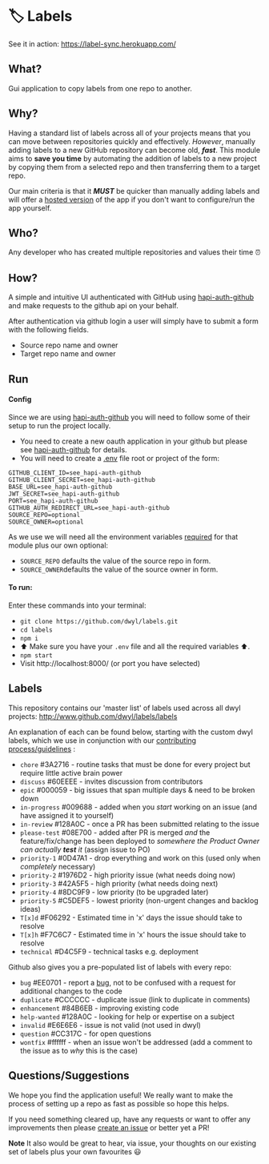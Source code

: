 # 🏷 Labels

See it in action: https://label-sync.herokuapp.com/

## What?

Gui application to copy labels from one repo to another.

## Why?

Having a standard list of labels across all of your projects means that you can
move between repositories quickly and effectively. *However*, manually adding
labels to a new GitHub repository can become old, ***fast***. This module aims
to **save you time** by automating the addition of labels to a new project by
copying them from a selected repo and then transferring them to a target repo.

Our main criteria is that it ***MUST*** be quicker than manually adding labels and will offer a [hosted version](https://label-sync.herokuapp.com/) of the app if you don't want to configure/run the app yourself.

## Who?

Any developer who has created multiple repositories and values their time ⏰

## How?
A simple and intuitive UI authenticated with GitHub using [hapi-auth-github](https://github.com/dwyl/hapi-auth-github) and make requests to the github api on your behalf.

After authentication via github login a user will simply have to submit a form with the following fields.
 + Source repo name and owner
 + Target repo name and owner

## Run

#### Config

Since we are using [hapi-auth-github](https://github.com/dwyl/hapi-auth-github) you will need to follow some of their setup to run the project locally.
 + You need to create a new oauth application in your github but please see [hapi-auth-github](https://github.com/dwyl/hapi-auth-github#2-create-an-app-on-github) for details.
 + You will need to create a [.env](https://github.com/dwyl/learn-environment-variables) file root or project of the form:
```
GITHUB_CLIENT_ID=see_hapi-auth-github
GITHUB_CLIENT_SECRET=see_hapi-auth-github
BASE_URL=see_hapi-auth-github
JWT_SECRET=see_hapi-auth-github
PORT=see_hapi-auth-github
GITHUB_AUTH_REDIRECT_URL=see_hapi-auth-github
SOURCE_REPO=optional
SOURCE_OWNER=optional
```
As we use  we will need all the environment variables [required](https://github.com/dwyl/hapi-auth-github#3-export-the-required-environment-variables) for that module plus our own optional:
  + `SOURCE_REPO` defaults the value of the source repo in form.
  + `SOURCE_OWNER`defaults the value of the source owner in form.


#### To run:

Enter these commands into your terminal:
* `git clone https://github.com/dwyl/labels.git`
* `cd labels`
* `npm i`
* :arrow_up: Make sure you have your `.env` file and all the required variables :arrow_up:.
* `npm start`
* Visit http://localhost:8000/ (or port you have selected)

## Labels

This repository contains our 'master list' of labels used across all dwyl projects: http://www.github.com/dwyl/labels/labels

An explanation of each can be found below, starting with the custom dwyl labels, which we use in conjunction with our [contributing process/guidelines](http://www.github.com/dwyl/contributing) :

- `chore` #3A2716 - routine tasks that must be done for every project but require little active brain power
- `discuss` #60EEEE - invites discussion from contributors
- `epic` #000059 - big issues that span multiple days & need to be broken down
- `in-progress` #009688 - added when you *start* working on an issue (and have assigned it to yourself)
- `in-review` #128A0C - once a PR has been submitted relating to the issue
- `please-test` #08E700 - added after PR is merged *and* the feature/fix/change has been deployed to *somewhere the Product Owner can actually **test** it* (assign issue to PO)
- `priority-1` #0D47A1 - drop everything and work on this (used only when _completely_ necessary)
- `priority-2` #1976D2 - high priority issue (what needs doing now)
- `priority-3` #42A5F5 - high priority (what needs doing next)
- `priority-4` #8DC9F9 - low priority (to be upgraded later)
- `priority-5` #C5DEF5 - lowest priority (non-urgent changes and backlog ideas)
- `T[x]d` #F06292 - Estimated time in 'x' days the issue should take to resolve
- `T[x]h` #F7C6C7 - Estimated time in 'x' hours the issue should take to resolve
- `technical` #D4C5F9 - technical tasks e.g. deployment

Github also gives you a pre-populated list of labels with every repo:

- `bug` #EE0701 - report a [bug](https://en.wikipedia.org/wiki/Software_bug), not to be confused with a request for additional changes to the code
- `duplicate` #CCCCCC - duplicate issue (link to duplicate in comments)
- `enhancement` #84B6EB - improving existing code
- `help-wanted` #128A0C - looking for help or expertise on a subject
- `invalid` #E6E6E6 - issue is not valid (not used in dwyl)
- `question` #CC317C - for open questions
- `wontfix` #ffffff - when an issue won't be addressed (add a comment to the issue as to *why* this is the case)


## Questions/Suggestions

We hope you find the application useful! We really want to make the process of setting up a repo as fast as possible so hope this helps.

If you need something cleared up, have any requests or want to offer any improvements then please [create an issue](https://github.com/dwyl/labels/issues/new) or better yet a PR!

 **Note** It also would be great to hear, via issue, your thoughts on our existing set of labels plus your own favourites :smiley:
